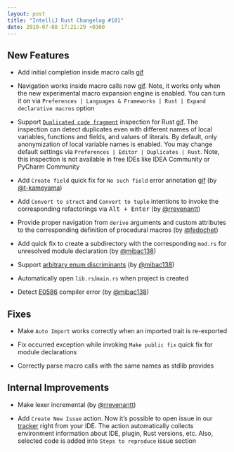 ```yaml
---
layout: post
title: "IntelliJ Rust Changelog #101"
date: 2019-07-08 17:21:29 +0300
---
```



## New Features

<!-- https://github.com/intellij-rust/intellij-rust/pull/4001 -->
* Add initial completion inside macro calls [gif](https://user-images.githubusercontent.com/4854600/59201649-90fde800-8ba3-11e9-8088-e90d013882cc.gif)

<!-- https://github.com/intellij-rust/intellij-rust/pull/3792 -->
* Navigation works inside macro calls now [gif](https://user-images.githubusercontent.com/2539310/60794662-e6152580-a172-11e9-8b72-cd395144c9fa.gif).
Note, it works only when the new experimental macro expansion engine is enabled.
You can turn it on via `Preferences | Languages & Frameworks | Rust | Expand declarative macros` option 

<!-- https://github.com/intellij-rust/intellij-rust/pull/4002 -->
* Support [`Duplicated code fragment`](https://www.jetbrains.com/help/idea/analyzing-duplicates.html#dup) inspection for Rust [gif](https://user-images.githubusercontent.com/2539310/60805989-790d8a00-a18a-11e9-875a-d56ea2abba6c.gif).
The inspection can detect duplicates even with different names of local variables, functions and fields, and values of literals.
By default, only anonymization of local variable names is enabled. 
You may change default settings via `Preferences | Editor | Duplicates | Rust`. 
Note, this inspection is not available in free IDEs like IDEA Community or PyCharm Community

<!-- https://github.com/intellij-rust/intellij-rust/pull/4064 -->
* Add `Create field` quick fix for `No such field` error annotation
[gif](https://user-images.githubusercontent.com/6079006/60605854-f029d380-9dc2-11e9-975c-9a6a1259dcb4.gif) (by [@t-kameyama])

<!-- https://github.com/intellij-rust/intellij-rust/pull/3991 -->
* Add `Convert to struct` and `Convert to tuple` intentions to invoke the corresponding refactorings via <kbd>Alt + Enter</kbd> (by [@rrevenantt])

<!-- https://github.com/intellij-rust/intellij-rust/pull/4055 -->
* Provide proper navigation from `derive` arguments and custom attributes to the corresponding definition of procedural macros (by [@fedochet])

<!-- https://github.com/intellij-rust/intellij-rust/pull/3946 -->
* Add quick fix to create a subdirectory with the corresponding `mod.rs` for unresolved module declaration (by [@mibac138]) 

<!-- https://github.com/intellij-rust/intellij-rust/pull/4069 -->
* Support [arbitrary enum discriminants](https://github.com/rust-lang/rfcs/blob/master/text/2363-arbitrary-enum-discriminant.md) (by [@mibac138])

<!-- https://github.com/intellij-rust/intellij-rust/pull/4050 -->
* Automatically open `lib.rs`/`main.rs` when project is created

<!-- https://github.com/intellij-rust/intellij-rust/pull/4059 -->
* Detect [E0586](https://doc.rust-lang.org/error-index.html#E0586) compiler error (by [@mibac138])

## Fixes

<!-- https://github.com/intellij-rust/intellij-rust/pull/4071 -->
* Make `Auto Import` works correctly when an imported trait is re-exported

<!-- https://github.com/intellij-rust/intellij-rust/pull/4101 -->
* Fix occurred exception while invoking `Make public fix` quick fix for module declarations

<!-- https://github.com/intellij-rust/intellij-rust/pull/4067 -->
* Correctly parse macro calls with the same names as stdlib provides

## Internal Improvements

<!-- https://github.com/intellij-rust/intellij-rust/pull/4082 -->
* Make lexer incremental (by [@rrevenantt])

<!-- https://github.com/intellij-rust/intellij-rust/pull/4113 -->
* Add `Create New Issue` action. Now it’s possible to open issue in our [tracker](https://github.com/intellij-rust/intellij-rust/issues/new) right from your IDE. 
The action automatically collects environment information about IDE, plugin, Rust versions, etc. 
Also, selected code is added into `Steps to reproduce` issue section



[@fedochet]: https://github.com/fedochet
[@mibac138]: https://github.com/mibac138
[@rrevenantt]: https://github.com/rrevenantt
[@t-kameyama]: https://github.com/t-kameyama
